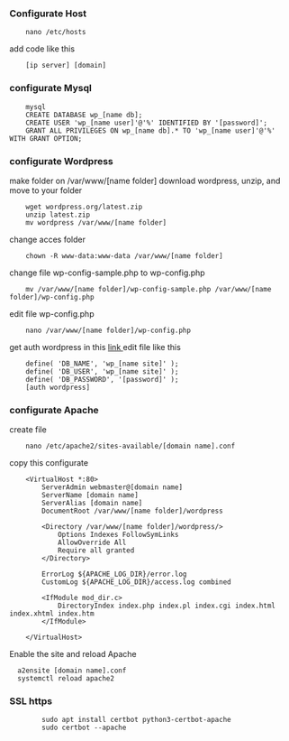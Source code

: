 ### Configurate Host

```
    nano /etc/hosts
```
add code like this

```
    [ip server] [domain]
```

### configurate Mysql
```
    mysql
    CREATE DATABASE wp_[name db];
    CREATE USER 'wp_[name user]'@'%' IDENTIFIED BY '[password]';
    GRANT ALL PRIVILEGES ON wp_[name db].* TO 'wp_[name user]'@'%' WITH GRANT OPTION;
```

### configurate Wordpress
make folder on /var/www/[name folder]
download wordpress, unzip, and move to your folder
```
    wget wordpress.org/latest.zip
    unzip latest.zip
    mv wordpress /var/www/[name folder]
```
change acces folder
```
    chown -R www-data:www-data /var/www/[name folder]
```
change file wp-config-sample.php to wp-config.php
```
    mv /var/www/[name folder]/wp-config-sample.php /var/www/[name folder]/wp-config.php
```
edit file wp-config.php
```
    nano /var/www/[name folder]/wp-config.php
```
get auth wordpress in this <a href="https://api.wordpress.org/secret-key/1.1/salt/"  target="_blank"> link </a>
edit file like this
```
    define( 'DB_NAME', 'wp_[name site]' );
    define( 'DB_USER', 'wp_[name site]' );
    define( 'DB_PASSWORD', '[password]' );
    [auth wordpress]
```

### configurate Apache
create file
```
    nano /etc/apache2/sites-available/[domain name].conf
```
copy this configurate
```
    <VirtualHost *:80>
        ServerAdmin webmaster@[domain name]
        ServerName [domain name]
        ServerAlias [domain name]
        DocumentRoot /var/www/[name folder]/wordpress

        <Directory /var/www/[name folder]/wordpress/>
            Options Indexes FollowSymLinks
            AllowOverride All
            Require all granted
        </Directory>

        ErrorLog ${APACHE_LOG_DIR}/error.log
        CustomLog ${APACHE_LOG_DIR}/access.log combined

        <IfModule mod_dir.c>
            DirectoryIndex index.php index.pl index.cgi index.html index.xhtml index.htm
        </IfModule>

    </VirtualHost>
```
Enable the site and reload Apache
```
  a2ensite [domain name].conf
  systemctl reload apache2
```
### SSL https
```
        sudo apt install certbot python3-certbot-apache
        sudo certbot --apache
```
